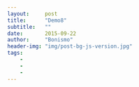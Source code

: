 ```yaml
---
layout:     post
title:      "Demo8"
subtitle:   ""
date:       2015-09-22
author:     "Bonismo"
header-img: "img/post-bg-js-version.jpg"
tags:
    -
    -
    -
---
```




